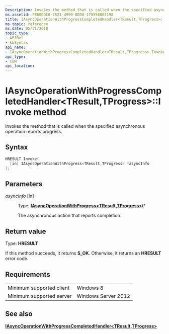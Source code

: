 ```yaml
---
Description: Invokes the method that is called when the specified asynchronous operation reports progress.
ms.assetid: FB60DDC0-7521-4999-8DD8-175556004198
title: IAsyncOperationWithProgressCompletedHandler<TResult,TProgress>::Invoke method
ms.topic: reference
ms.date: 05/31/2018
topic_type: 
- APIRef
- kbSyntax
api_name: 
- IAsyncOperationWithProgressCompletedHandler<TResult,TProgress>.Invoke
api_type: 
- COM
api_location: 
---
```


# IAsyncOperationWithProgressCompletedHandler<TResult,TProgress>::Invoke method

Invokes the method that is called when the specified asynchronous operation reports progress.

## Syntax


```C++
HRESULT Invoke(
  [in] IAsyncOperationWithProgress<TResult,TProgress> *asyncInfo
);
```



## Parameters

<dl> <dt>

*asyncInfo* \[in\]
</dt> <dd>

Type: **[**IAsyncOperationWithProgress<TResult,TProgress>**](https://msdn.microsoft.com/en-us/library/BR205807(v=VS.85).aspx)\***

The asynchronous action that reports completion.

</dd> </dl>

## Return value

Type: **HRESULT**

If this method succeeds, it returns **S\_OK**. Otherwise, it returns an **HRESULT** error code.

## Requirements



|                                     |                                |
|-------------------------------------|--------------------------------|
| Minimum supported client<br/> | Windows 8<br/>           |
| Minimum supported server<br/> | Windows Server 2012<br/> |



## See also

<dl> <dt>

[**IAsyncOperationWithProgressCompletedHandler<TResult,TProgress>**](https://msdn.microsoft.com/en-us/library/BR205808(v=VS.85).aspx)
</dt> </dl>

 

 




